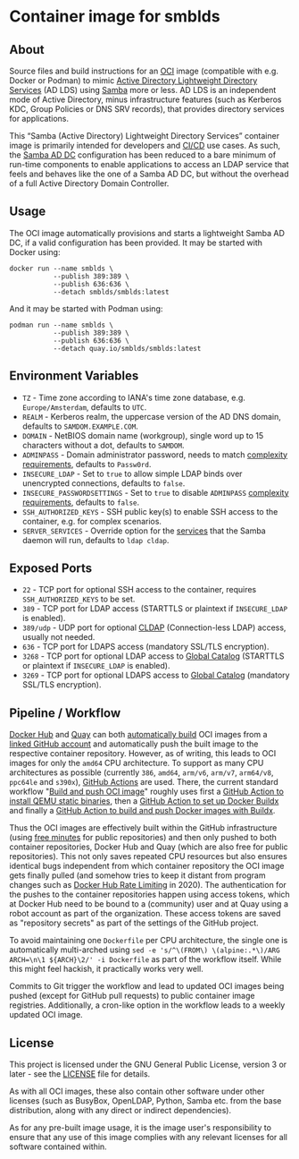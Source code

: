 # Container image for smblds

## About

Source files and build instructions for an [OCI](https://opencontainers.org/) image (compatible with e.g. Docker or Podman) to mimic [Active Directory Lightweight Directory Services](https://learn.microsoft.com/en-us/previous-versions/windows/desktop/adam/what-is-active-directory-lightweight-directory-services) (AD LDS) using [Samba](https://www.samba.org/) more or less. AD LDS is an independent mode of Active Directory, minus infrastructure features (such as Kerberos KDC, Group Policies or DNS SRV records), that provides directory services for applications.

This “Samba (Active Directory) Lightweight Directory Services” container image is primarily intended for developers and [CI/CD](https://en.wikipedia.org/wiki/CI/CD) use cases. As such, the [Samba AD DC](https://wiki.samba.org/index.php/Setting_up_Samba_as_an_Active_Directory_Domain_Controller) configuration has been reduced to a bare minimum of run-time components to enable applications to access an LDAP service that feels and behaves like the one of a Samba AD DC, but without the overhead of a full Active Directory Domain Controller.

## Usage

The OCI image automatically provisions and starts a lightweight Samba AD DC, if a valid configuration has been provided. It may be started with Docker using:

```shell
docker run --name smblds \
           --publish 389:389 \
           --publish 636:636 \
           --detach smblds/smblds:latest
```

And it may be started with Podman using:

```shell
podman run --name smblds \
           --publish 389:389 \
           --publish 636:636 \
           --detach quay.io/smblds/smblds:latest
```

## Environment Variables

  * `TZ` - Time zone according to IANA's time zone database, e.g. `Europe/Amsterdam`, defaults to `UTC`.
  * `REALM` - Kerberos realm, the uppercase version of the AD DNS domain, defaults to `SAMDOM.EXAMPLE.COM`.
  * `DOMAIN` - NetBIOS domain name (workgroup), single word up to 15 characters without a dot, defaults to `SAMDOM`.
  * `ADMINPASS` - Domain administrator password, needs to match [complexity requirements](https://technet.microsoft.com/en-us/library/cc786468%28v=ws.10%29.aspx), defaults to `Passw0rd`.
  * `INSECURE_LDAP` - Set to `true` to allow simple LDAP binds over unencrypted connections, defaults to `false`.
  * `INSECURE_PASSWORDSETTINGS` - Set to `true` to disable `ADMINPASS` [complexity requirements](https://technet.microsoft.com/en-us/library/cc786468%28v=ws.10%29.aspx), defaults to `false`.
  * `SSH_AUTHORIZED_KEYS` - SSH public key(s) to enable SSH access to the container, e.g. for complex scenarios.
  * `SERVER_SERVICES` - Override option for the [services](https://wiki.samba.org/index.php/FAQ#Why_Do_I_Not_Have_a_server_services_parameter_in_My_smb.conf_File.3F) that the Samba daemon will run, defaults to `ldap cldap`.

## Exposed Ports

  * `22` - TCP port for optional SSH access to the container, requires `SSH_AUTHORIZED_KEYS` to be set.
  * `389` - TCP port for LDAP access (STARTTLS or plaintext if `INSECURE_LDAP` is enabled).
  * `389/udp` - UDP port for optional [CLDAP](https://wiki.wireshark.org/MS-CLDAP.md) (Connection-less LDAP) access, usually not needed.
  * `636` - TCP port for LDAPS access (mandatory SSL/TLS encryption).
  * `3268` - TCP port for optional LDAP access to [Global Catalog](https://ldapwiki.com/wiki/Global%20Catalog) (STARTTLS or plaintext if `INSECURE_LDAP` is enabled).
  * `3269` - TCP port for optional LDAPS access to [Global Catalog](https://ldapwiki.com/wiki/Global%20Catalog) (mandatory SSL/TLS encryption).

## Pipeline / Workflow

[Docker Hub](https://hub.docker.com/) and [Quay](https://quay.io/) can both [automatically build](https://docs.docker.com/docker-hub/builds/) OCI images from a [linked GitHub account](https://docs.docker.com/docker-hub/builds/link-source/) and automatically push the built image to the respective container repository. However, as of writing, this leads to OCI images for only the `amd64` CPU architecture. To support as many CPU architectures as possible (currently `386`, `amd64`, `arm/v6`, `arm/v7`, `arm64/v8`, `ppc64le` and `s390x`), [GitHub Actions](https://github.com/features/actions) are used. There, the current standard workflow "[Build and push OCI image](.github/workflows/image.yml)" roughly uses first a [GitHub Action to install QEMU static binaries](https://github.com/docker/setup-qemu-action), then a [GitHub Action to set up Docker Buildx](https://github.com/docker/setup-buildx-action) and finally a [GitHub Action to build and push Docker images with Buildx](https://github.com/docker/build-push-action).

Thus the OCI images are effectively built within the GitHub infrastructure (using [free minutes](https://docs.github.com/en/github/setting-up-and-managing-billing-and-payments-on-github/about-billing-for-github-actions) for public repositories) and then only pushed to both container repositories, Docker Hub and Quay (which are also free for public repositories). This not only saves repeated CPU resources but also ensures identical bugs independent from which container repository the OCI image gets finally pulled (and somehow tries to keep it distant from program changes such as [Docker Hub Rate Limiting](https://www.docker.com/increase-rate-limits) in 2020). The authentication for the pushes to the container repositories happen using access tokens, which at Docker Hub need to be bound to a (community) user and at Quay using a robot account as part of the organization. These access tokens are saved as "repository secrets" as part of the settings of the GitHub project.

To avoid maintaining one `Dockerfile` per CPU architecture, the single one is automatically multi-arched using `sed -e 's/^\(FROM\) \(alpine:.*\)/ARG ARCH=\n\1 ${ARCH}\2/' -i Dockerfile` as part of the workflow itself. While this might feel hackish, it practically works very well.

Commits to Git trigger the workflow and lead to updated OCI images being pushed (except for GitHub pull requests) to public container image registries. Additionally, a cron-like option in the workflow leads to a weekly updated OCI image.

## License

This project is licensed under the GNU General Public License, version 3 or later - see the [LICENSE](LICENSE) file for details.

As with all OCI images, these also contain other software under other licenses (such as BusyBox, OpenLDAP, Python, Samba etc. from the base distribution, along with any direct or indirect dependencies).

As for any pre-built image usage, it is the image user's responsibility to ensure that any use of this image complies with any relevant licenses for all software contained within.
